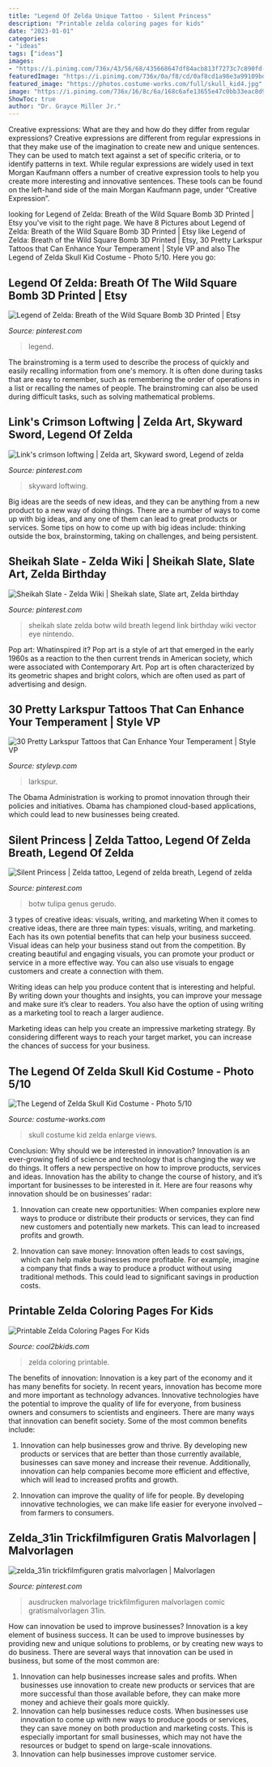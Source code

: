 ```yaml
---
title: "Legend Of Zelda Unique Tattoo - Silent Princess"
description: "Printable zelda coloring pages for kids"
date: "2023-01-01"
categories:
- "ideas"
tags: ["ideas"]
images:
- "https://i.pinimg.com/736x/43/56/68/435668647df84acb813f7273c7c890fd--breath-of-the-wild-princesses.jpg"
featuredImage: "https://i.pinimg.com/736x/0a/f8/cd/0af8cd1a98e3a99109bd35bc6bea67ce--skyward-sword-zelda.jpg"
featured_image: "https://photos.costume-works.com/full/skull_kid4.jpg"
image: "https://i.pinimg.com/736x/16/8c/6a/168c6afe13655e47c0bb33eac8d912fd.jpg"
ShowToc: true
author: "Dr. Grayce Miller Jr."
---
```



Creative expressions: What are they and how do they differ from regular expressions?
Creative expressions are different from regular expressions in that they make use of the imagination to create new and unique sentences. They can be used to match text against a set of specific criteria, or to identify patterns in text.
While regular expressions are widely used in text Morgan Kaufmann offers a number of creative expression tools to help you create more interesting and innovative sentences. These tools can be found on the left-hand side of the main Morgan Kaufmann page, under “Creative Expression”.

	

		
looking for Legend of Zelda: Breath of the Wild Square Bomb 3D Printed | Etsy you've visit to the right page. We have 8 Pictures about Legend of Zelda: Breath of the Wild Square Bomb 3D Printed | Etsy like Legend of Zelda: Breath of the Wild Square Bomb 3D Printed | Etsy, 30 Pretty Larkspur Tattoos that Can Enhance Your Temperament | Style VP and also The Legend of Zelda Skull Kid Costume - Photo 5/10. Here you go:
		
    
## Legend Of Zelda: Breath Of The Wild Square Bomb 3D Printed | Etsy

<img loading=lazy src="https://i.pinimg.com/736x/57/1c/8b/571c8b76de25fce551b10401a05214d2.jpg" onerror="this.onerror=null;this.src='https://tse2.mm.bing.net/th?id=OIP.Lhqshp0wmGskiFOYrNpP-gHaLF&amp;pid=15.1';" alt="Legend of Zelda: Breath of the Wild Square Bomb 3D Printed | Etsy">

_Source: pinterest.com_

>legend. 

	

The brainstroming is a term used to describe the process of quickly and easily recalling information from one's memory. It is often done during tasks that are easy to remember, such as remembering the order of operations in a list or recalling the names of people. The brainstroming can also be used during difficult tasks, such as solving mathematical problems.

    
## Link&#039;s Crimson Loftwing | Zelda Art, Skyward Sword, Legend Of Zelda

<img loading=lazy src="https://i.pinimg.com/736x/0a/f8/cd/0af8cd1a98e3a99109bd35bc6bea67ce--skyward-sword-zelda.jpg" onerror="this.onerror=null;this.src='https://tse3.mm.bing.net/th?id=OIP._BQEZVpy_6cPDAGIu9ttWQHaHa&amp;pid=15.1';" alt="Link&#039;s crimson loftwing | Zelda art, Skyward sword, Legend of zelda">

_Source: pinterest.com_

>skyward loftwing. 

	

Big ideas are the seeds of new ideas, and they can be anything from a new product to a new way of doing things. There are a number of ways to come up with big ideas, and any one of them can lead to great products or services. Some tips on how to come up with big ideas include: thinking outside the box, brainstorming, taking on challenges, and being persistent.

    
## Sheikah Slate - Zelda Wiki | Sheikah Slate, Slate Art, Zelda Birthday

<img loading=lazy src="https://i.pinimg.com/736x/16/8c/6a/168c6afe13655e47c0bb33eac8d912fd.jpg" onerror="this.onerror=null;this.src='https://tse2.mm.bing.net/th?id=OIP.xXLRYhkDW6sUxe98jrKAvAAAAA&amp;pid=15.1';" alt="Sheikah Slate - Zelda Wiki | Sheikah slate, Slate art, Zelda birthday">

_Source: pinterest.com_

>sheikah slate zelda botw wild breath legend link birthday wiki vector eye nintendo. 

	

Pop art: Whatinspired it?
Pop art is a style of art that emerged in the early 1960s as a reaction to the then current trends in American society, which were associated with Contemporary Art. Pop art is often characterized by its geometric shapes and bright colors, which are often used as part of advertising and design.

    
## 30 Pretty Larkspur Tattoos That Can Enhance Your Temperament | Style VP

<img loading=lazy src="http://www.stylevp.com/wp-content/uploads/2020/10/1-Larkspur-Tattoos.jpg" onerror="this.onerror=null;this.src='https://tse3.mm.bing.net/th?id=OIP.Ap7qouj1YFVek7AWD2S-dAHaJ_&amp;pid=15.1';" alt="30 Pretty Larkspur Tattoos that Can Enhance Your Temperament | Style VP">

_Source: stylevp.com_

>larkspur. 

	

The Obama Administration is working to promot innovation through their policies and initiatives. Obama has championed cloud-based applications, which could lead to new businesses being created.

    
## Silent Princess | Zelda Tattoo, Legend Of Zelda Breath, Legend Of Zelda

<img loading=lazy src="https://i.pinimg.com/736x/43/56/68/435668647df84acb813f7273c7c890fd--breath-of-the-wild-princesses.jpg" onerror="this.onerror=null;this.src='https://tse3.mm.bing.net/th?id=OIP.6enzX7fGtlqGn3FxRfIU_gHaF-&amp;pid=15.1';" alt="Silent Princess | Zelda tattoo, Legend of zelda breath, Legend of zelda">

_Source: pinterest.com_

>botw tulipa genus gerudo. 

	

3 types of creative ideas: visuals, writing, and marketing
When it comes to creative ideas, there are three main types: visuals, writing, and marketing. Each has its own potential benefits that can help your business succeed.
Visual ideas can help your business stand out from the competition. By creating beautiful and engaging visuals, you can promote your product or service in a more effective way. You can also use visuals to engage customers and create a connection with them.

Writing ideas can help you produce content that is interesting and helpful. By writing down your thoughts and insights, you can improve your message and make sure it’s clear to readers. You also have the option of using writing as a marketing tool to reach a larger audience.

Marketing ideas can help you create an impressive marketing strategy. By considering different ways to reach your target market, you can increase the chances of success for your business.

    
## The Legend Of Zelda Skull Kid Costume - Photo 5/10

<img loading=lazy src="https://photos.costume-works.com/full/skull_kid4.jpg" onerror="this.onerror=null;this.src='https://tse3.mm.bing.net/th?id=OIP.i7dBdCleiNNrwOfzz952CwHaNK&amp;pid=15.1';" alt="The Legend of Zelda Skull Kid Costume - Photo 5/10">

_Source: costume-works.com_

>skull costume kid zelda enlarge views. 

	

Conclusion: Why should we be interested in innovation?
Innovation is an ever-growing field of science and technology that is changing the way we do things. It offers a new perspective on how to improve products, services and ideas. Innovation has the ability to change the course of history, and it’s important for businesses to be interested in it. Here are four reasons why innovation should be on businesses’ radar:
1) Innovation can create new opportunities: When companies explore new ways to produce or distribute their products or services, they can find new customers and potentially new markets. This can lead to increased profits and growth.

2) Innovation can save money: Innovation often leads to cost savings, which can help make businesses more profitable. For example, imagine a company that finds a way to produce a product without using traditional methods. This could lead to significant savings in production costs.

    
## Printable Zelda Coloring Pages For Kids

<img loading=lazy src="https://www.cool2bkids.com/wp-content/uploads/2014/11/Zelda.jpg" onerror="this.onerror=null;this.src='https://tse2.mm.bing.net/th?id=OIP.JCzvfebuqzKbnsaw72q4mAHaFj&amp;pid=15.1';" alt="Printable Zelda Coloring Pages For Kids">

_Source: cool2bkids.com_

>zelda coloring printable. 

	

The benefits of innovation:
Innovation is a key part of the economy and it has many benefits for society. In recent years, innovation has become more and more important as technology advances. Innovative technologies have the potential to improve the quality of life for everyone, from business owners and consumers to scientists and engineers.
There are many ways that innovation can benefit society. Some of the most common benefits include: 

1. Innovation can help businesses grow and thrive. By developing new products or services that are better than those currently available, businesses can save money and increase their revenue. Additionally, innovation can help companies become more efficient and effective, which will lead to increased profits and growth. 

2. Innovation can improve the quality of life for people. By developing innovative technologies, we can make life easier for everyone involved – from farmers to consumers.

    
## Zelda_31in Trickfilmfiguren Gratis Malvorlagen | Malvorlagen

<img loading=lazy src="https://i.pinimg.com/736x/a4/09/a2/a409a26a56c89261d2b0f23c8c2caaef--zelda-coloring.jpg" onerror="this.onerror=null;this.src='https://tse4.mm.bing.net/th?id=OIP.i2S_WlMMvFsKrVQ_3fu-9AAAAA&amp;pid=15.1';" alt="zelda_31in trickfilmfiguren gratis malvorlagen | Malvorlagen">

_Source: pinterest.com_

>ausdrucken malvorlage trickfilmfiguren malvorlagen comic gratismalvorlagen 31in. 

	

How can innovation be used to improve businesses?
Innovation is a key element of business success. It can be used to improve businesses by providing new and unique solutions to problems, or by creating new ways to do business. There are several ways that innovation can be used in business, but some of the most common are: 
1. Innovation can help businesses increase sales and profits. When businesses use innovation to create new products or services that are more successful than those available before, they can make more money and achieve their goals more quickly.
2. Innovation can help businesses reduce costs. When businesses use innovation to come up with new ways to produce goods or services, they can save money on both production and marketing costs. This is especially important for small businesses, which may not have the resources or budget to spend on large-scale innovations. 
3. Innovation can help businesses improve customer service.

